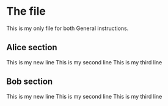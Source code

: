 # The file
This is my only file for both
General instructions.

## Alice section
This is my new line
This is my second line
This is my third line

## Bob section
This is my new line
This is my second line
This is my third line
